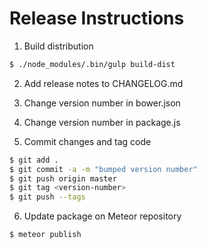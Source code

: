 # Release Instructions

1. Build distribution

```bash
$ ./node_modules/.bin/gulp build-dist
```

2. Add release notes to CHANGELOG.md

3. Change version number in bower.json

4. Change version number in package.js

5. Commit changes and tag code

```bash
$ git add .
$ git commit -a -m "bumped version number"
$ git push origin master
$ git tag <version-number>
$ git push --tags
```

6. Update package on Meteor repository

```bash
$ meteor publish
```
